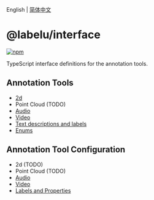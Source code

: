 English | [简体中文](./readme.md)

# @labelu/interface

[![npm](https://img.shields.io/npm/v/%40labelu/interface.svg)](https://www.npmjs.com/package/@labelu/interface)

TypeScript interface definitions for the annotation tools.

## Annotation Tools

- [2d](./src/annotation/graphic/index.ts)
- Point Cloud (TODO)
- [Audio](./src/annotation/audio/index.ts)
- [Video](./src/annotation/video/index.ts)
- [Text descriptions and labels](./src/annotation/others/index.ts)
- [Enums](./src/enums/index.ts)

## Annotation Tool Configuration

- 2d (TODO)
- Point Cloud (TODO)
- [Audio](./src/annotation/audio/index.ts)
- [Video](./src/annotation/video/index.ts)
- [Labels and Properties](./src/annotation/attributes/index.ts)
